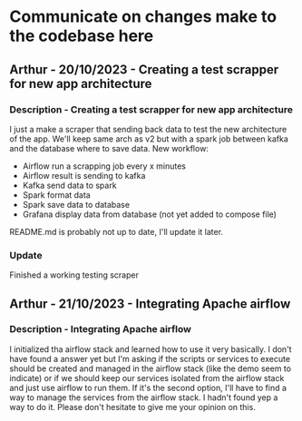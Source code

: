 # Communicate on changes make to the codebase here

## Arthur - 20/10/2023 - Creating a test scrapper for new app architecture

### Description - Creating a test scrapper for new app architecture

I just a make a scraper that sending back data to test the new architecture of the app.
We'll keep same arch as v2 but with a spark job between kafka and the database where to save data.
New workflow:

- Airflow run a scrapping job every x minutes
- Airflow result is sending to kafka
- Kafka send data to spark
- Spark format data
- Spark save data to database
- Grafana display data from database (not yet added to compose file)

README.md is probably not up to date, I'll update it later.

### Update

Finished a working testing scraper

## Arthur - 21/10/2023 - Integrating Apache airflow

### Description - Integrating Apache airflow

I initialized tha airflow stack and learned how to use it very basically.
I don't have found a answer yet but I'm asking if the scripts or services to execute should be created and managed in the airflow stack (like the demo seem to indicate) or
if we should keep our services isolated from the airflow stack and just use airflow to run them.
If it's the second option, I'll have to find a way to manage the services from the airflow stack.
I hadn't found yep a way to do it. Please don't hesitate to give me your opinion on this.
